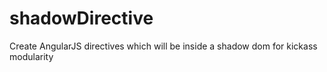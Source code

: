 # shadowDirective
Create AngularJS directives which will be inside a shadow dom for kickass modularity
